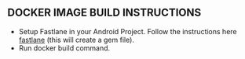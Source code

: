 ## DOCKER IMAGE BUILD INSTRUCTIONS

* Setup Fastlane in your Android Project. Follow the instructions here [fastlane](https://docs.fastlane.tools/getting-started/android/setup/) (this will create a gem file).
* Run docker build command. 
